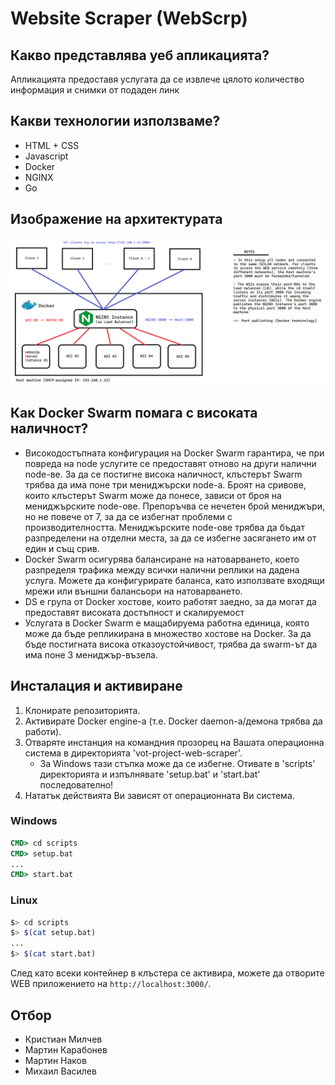 # Website Scraper (WebScrp)

## Какво представлява уеб апликацията?
Апликацията предоставя услугата да се извлече цялото количество информация и снимки от подаден линк

## Какви технологии използваме?
* HTML + CSS
* Javascript
* Docker
* NGINX
* Go

## Изображение на архитектурата
![arch](./images/arch2.png)

## Как Docker Swarm помага с високата наличност?
* Високодостъпната конфигурация на Docker Swarm гарантира, че при повреда на node услугите се предоставят отново на други налични node-ве. За да се постигне висока наличност, клъстерът Swarm трябва да има поне три мениджърски node-а. Броят на сривове, които клъстерът Swarm може да понесе, зависи от броя на мениджърските node-ове. Препоръчва се нечетен брой мениджъри, но не повече от 7, за да се избегнат проблеми с производителността. Мениджърските node-ове трябва да бъдат разпределени на отделни места, за да се избегне засягането им от един и същ срив.
* Docker Swarm осигурява балансиране на натоварването, което разпределя трафика между всички налични реплики на дадена услуга. Можете да конфигурирате баланса, като използвате входящи мрежи или външни балансьори на натоварването.
* DS е група от Docker хостове, които работят заедно, за да могат да предоставят високата достъпност и скалируемост
* Услугата в Docker Swarm е мащабируема работна единица, която може да бъде репликирана в множество хостове на Docker. За да бъде постигната висока отказоустойчивост, трябва да swarm-ът да има поне 3 мениджър-възела.

## Инсталация и активиране
1. Клонирате репозиторията.
2. Активирате Docker engine-a (т.е. Docker daemon-a/демона трябва да работи).
3. Отваряте инстанция на командния прозорец на Вашата операционна система в директорията 'vot-project-web-scraper'.
    - За Windows тази стъпка може да се избегне. Отивате в 'scripts' директорията и изпълнявате 'setup.bat' и 'start.bat' последователно!
4. Нататък действията Ви зависят от операционната Ви система.

### Windows
```bat
CMD> cd scripts
CMD> setup.bat
...
CMD> start.bat
```

### Linux
```sh
$> cd scripts
$> $(cat setup.bat)
...
$> $(cat start.bat)
```

След като всеки контейнер в клъстера се активира, можете да отворите WEB приложението на `http://localhost:3000/`.

## Отбор
- Кристиан Милчев
- Мартин Карабонев
- Мартин Наков
- Михаил Василев
